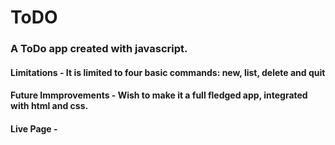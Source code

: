 # ToDO
### A ToDo app created with javascript.
#### Limitations - It is limited to four basic commands: new, list, delete and quit
#### Future Immprovements - Wish to make it a full fledged app, integrated with html and css.
#### Live Page - 
